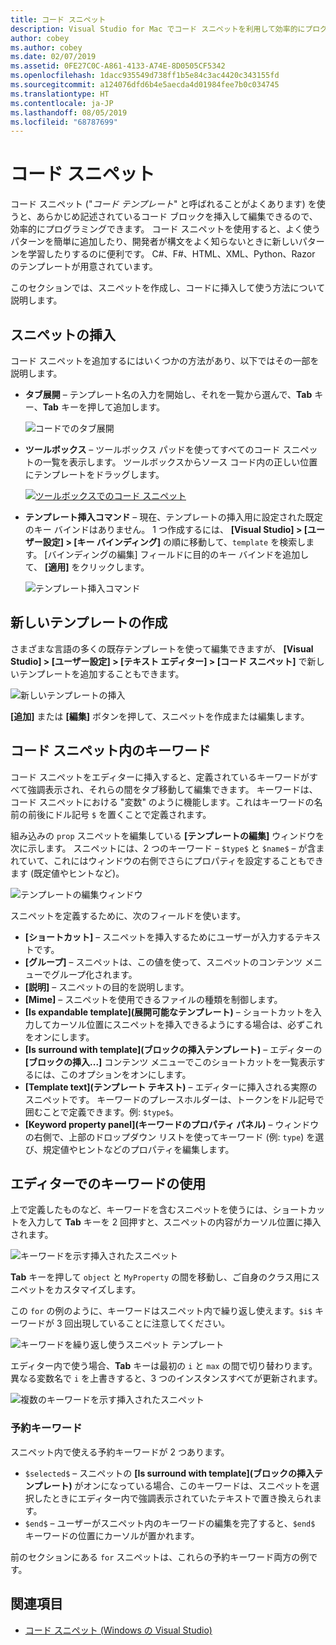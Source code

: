 ```yaml
---
title: コード スニペット
description: Visual Studio for Mac でコード スニペットを利用して効率的にプログラミングする方法
author: cobey
ms.author: cobey
ms.date: 02/07/2019
ms.assetid: 0FE27C0C-A861-4133-A74E-8D0505CF5342
ms.openlocfilehash: 1dacc935549d738ff1b5e84c3ac4420c343155fd
ms.sourcegitcommit: a124076dfd6b4e5aecda4d01984fee7b0c034745
ms.translationtype: HT
ms.contentlocale: ja-JP
ms.lasthandoff: 08/05/2019
ms.locfileid: "68787699"
---
```

# <a name="code-snippets"></a>コード スニペット

コード スニペット ("_コード テンプレート_" と呼ばれることがよくあります) を使うと、あらかじめ記述されているコード ブロックを挿入して編集できるので、効率的にプログラミングできます。 コード スニペットを使用すると、よく使うパターンを簡単に追加したり、開発者が構文をよく知らないときに新しいパターンを学習したりするのに便利です。 C#、F#、HTML、XML、Python、Razor のテンプレートが用意されています。

このセクションでは、スニペットを作成し、コードに挿入して使う方法について説明します。

## <a name="inserting-a-snippet"></a>スニペットの挿入

コード スニペットを追加するにはいくつかの方法があり、以下ではその一部を説明します。

- **タブ展開** &ndash; テンプレート名の入力を開始し、それを一覧から選んで、**Tab** キー、**Tab** キーを押して追加します。

  ![コードでのタブ展開](media/source-editor-image13.png)

- **ツールボックス** &ndash; ツールボックス パッドを使ってすべてのコード スニペットの一覧を表示します。 ツールボックスからソース コード内の正しい位置にテンプレートをドラッグします。

  [![ツールボックスでのコード スニペット](media/source-editor-image14-sml.png)](media/source-editor-image14.png#lightbox)

- **テンプレート挿入コマンド** &ndash; 現在、テンプレートの挿入用に設定された既定のキー バインドはありません。 1 つ作成するには、 **[Visual Studio] > [ユーザー設定] > [キー バインディング]** の順に移動して、`template` を検索します。 [バインディングの編集] フィールドに目的のキー バインドを追加して、 **[適用]** をクリックします。

  ![テンプレート挿入コマンド](media/source-editor-image15.png)

## <a name="creating-a-new-template"></a>新しいテンプレートの作成

さまざまな言語の多くの既存テンプレートを使って編集できますが、 **[Visual Studio] > [ユーザー設定] > [テキスト エディター] > [コード スニペット]** で新しいテンプレートを追加することもできます。

![新しいテンプレートの挿入](media/source-editor-image12.png)

**[追加]** または **[編集]** ボタンを押して、スニペットを作成または編集します。

## <a name="keywords-in-code-snippets"></a>コード スニペット内のキーワード

コード スニペットをエディターに挿入すると、定義されているキーワードがすべて強調表示され、それらの間をタブ移動して編集できます。 キーワードは、コード スニペットにおける "変数" のように機能します。これはキーワードの名前の前後にドル記号 `$` を置くことで定義されます。 

組み込みの `prop` スニペットを編集している **[テンプレートの編集]** ウィンドウを次に示します。 スニペットには、2 つのキーワード &ndash; `$type$` と `$name$` &ndash; が含まれていて、これにはウィンドウの右側でさらにプロパティを設定することもできます (既定値やヒントなど)。

![テンプレートの編集ウィンドウ](media/source-editor-image12z.png)

スニペットを定義するために、次のフィールドを使います。

- **[ショートカット]** &ndash; スニペットを挿入するためにユーザーが入力するテキストです。
- **[グループ]** &ndash; スニペットは、この値を使って、スニペットのコンテンツ メニューでグループ化されます。
- **[説明]** &ndash; スニペットの目的を説明します。
- **[Mime]** &ndash; スニペットを使用できるファイルの種類を制御します。
- **[Is expandable template]\(展開可能なテンプレート\)** &ndash; ショートカットを入力してカーソル位置にスニペットを挿入できるようにする場合は、必ずこれをオンにします。
- **[Is surround with template]\(ブロックの挿入テンプレート\)** &ndash; エディターの **[ブロックの挿入...]** コンテンツ メニューでこのショートカットを一覧表示するには、このオプションをオンにします。
- **[Template text]\(テンプレート テキスト\)** &ndash; エディターに挿入される実際のスニペットです。 キーワードのプレースホルダーは、トークンをドル記号で囲むことで定義できます。例: `$type$`。
- **[Keyword property panel]\(キーワードのプロパティ パネル\)** &ndash; ウィンドウの右側で、上部のドロップダウン リストを使ってキーワード (例: `type`) を選び、規定値やヒントなどのプロパティを編集します。

## <a name="using-keywords-in-the-editor"></a>エディターでのキーワードの使用

上で定義したものなど、キーワードを含むスニペットを使うには、ショートカットを入力して **Tab** キーを 2 回押すと、スニペットの内容がカーソル位置に挿入されます。

![キーワードを示す挿入されたスニペット](media/source-editor-image12a.png)

**Tab** キーを押して `object` と `MyProperty` の間を移動し、ご自身のクラス用にスニペットをカスタマイズします。

この `for` の例のように、キーワードはスニペット内で繰り返し使えます。`$i$` キーワードが 3 回出現していることに注意してください。

![キーワードを繰り返し使うスニペット テンプレート](media/source-editor-image12b.png)

エディター内で使う場合、**Tab** キーは最初の `i` と `max` の間で切り替わります。 異なる変数名で `i` を上書きすると、3 つのインスタンスすべてが更新されます。

![複数のキーワードを示す挿入されたスニペット](media/source-editor-image12c.png)

### <a name="reserved-keywords"></a>予約キーワード

スニペット内で使える予約キーワードが 2 つあります。

- `$selected$` &ndash; スニペットの **[Is surround with template]\(ブロックの挿入テンプレート\)** がオンになっている場合、このキーワードは、スニペットを選択したときにエディター内で強調表示されていたテキストで置き換えられます。
- `$end$` &ndash; ユーザーがスニペット内のキーワードの編集を完了すると、`$end$` キーワードの位置にカーソルが置かれます。

前のセクションにある `for` スニペットは、これらの予約キーワード両方の例です。

## <a name="see-also"></a>関連項目

- [コード スニペット (Windows の Visual Studio)](/visualstudio/ide/code-snippets)
